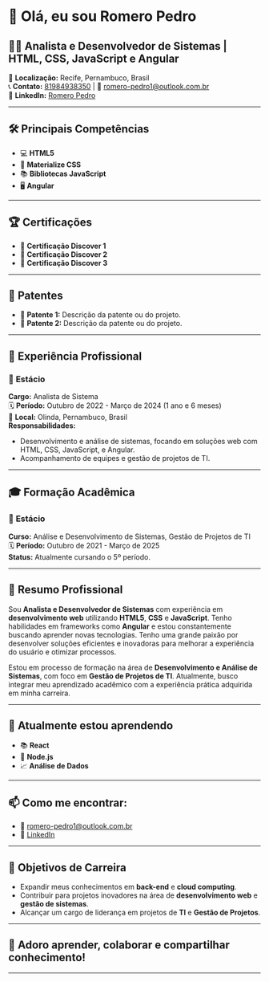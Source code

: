 # 👋 Olá, eu sou Romero Pedro

## 👨‍💻 Analista e Desenvolvedor de Sistemas | HTML, CSS, JavaScript e Angular  
📍 **Localização:** Recife, Pernambuco, Brasil  
📞 **Contato:** [81984938350](tel:81984938350) | 📧 [romero-pedro1@outlook.com.br](mailto:romero-pedro1@outlook.com.br)  
🔗 **LinkedIn:** [Romero Pedro](https://www.linkedin.com/in/romero-pedro1)  

---

## 🛠️ Principais Competências

- 💻 **HTML5**  
- 🎨 **Materialize CSS**  
- 📚 **Bibliotecas JavaScript**  
- 🖥️ **Angular**

---

## 🏆 Certificações

- 🏅 **Certificação Discover 1**  
- 🏅 **Certificação Discover 2**  
- 🏅 **Certificação Discover 3**

---

## 🧳 Patentes

- 📄 **Patente 1:** Descrição da patente ou do projeto.  
- 📄 **Patente 2:** Descrição da patente ou do projeto.

---

## 💼 Experiência Profissional

### 📍 **Estácio**  
**Cargo:** Analista de Sistema  
🗓️ **Período:** Outubro de 2022 - Março de 2024 (1 ano e 6 meses)  
📍 **Local:** Olinda, Pernambuco, Brasil  
**Responsabilidades:**  
- Desenvolvimento e análise de sistemas, focando em soluções web com HTML, CSS, JavaScript, e Angular.  
- Acompanhamento de equipes e gestão de projetos de TI.

---

## 🎓 Formação Acadêmica

### 📍 **Estácio**  
**Curso:** Análise e Desenvolvimento de Sistemas, Gestão de Projetos de TI  
🗓️ **Período:** Outubro de 2021 - Março de 2025  
**Status:** Atualmente cursando o 5º período.

---

## 📝 Resumo Profissional

Sou **Analista e Desenvolvedor de Sistemas** com experiência em **desenvolvimento web** utilizando **HTML5**, **CSS** e **JavaScript**. Tenho habilidades em frameworks como **Angular** e estou constantemente buscando aprender novas tecnologias. Tenho uma grande paixão por desenvolver soluções eficientes e inovadoras para melhorar a experiência do usuário e otimizar processos.

Estou em processo de formação na área de **Desenvolvimento e Análise de Sistemas**, com foco em **Gestão de Projetos de TI**. Atualmente, busco integrar meu aprendizado acadêmico com a experiência prática adquirida em minha carreira.

---

## 🌱 **Atualmente estou aprendendo**  

- 📚 **React**  
- 🚀 **Node.js**  
- 📈 **Análise de Dados**

---

## 📫 **Como me encontrar:**

- 📧 [romero-pedro1@outlook.com.br](mailto:romero-pedro1@outlook.com.br)
- 🔗 [LinkedIn](https://www.linkedin.com/in/romero-pedro1)

---

## 🎯 **Objetivos de Carreira**

- Expandir meus conhecimentos em **back-end** e **cloud computing**.  
- Contribuir para projetos inovadores na área de **desenvolvimento web** e **gestão de sistemas**.  
- Alcançar um cargo de liderança em projetos de **TI** e **Gestão de Projetos**.

---

## 💬 **Adoro aprender, colaborar e compartilhar conhecimento!**

---
